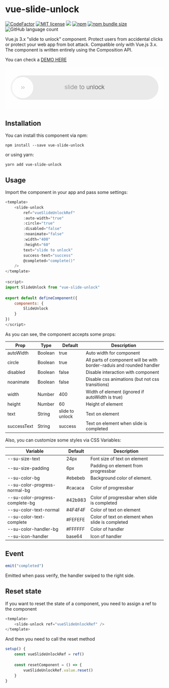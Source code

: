 # vue-slide-unlock

[![CodeFactor](https://www.codefactor.io/repository/github/joseph2/vue-slide-unlock/badge/main)](https://www.codefactor.io/repository/github/joseph2/vue-slide-unlock/overview/main) [![MIT license](https://img.shields.io/badge/License-MIT-blue.svg)](https://lbesson.mit-license.org/) ![](https://img.shields.io/badge/vue-3.x-brightgreen.svg) [![npm](https://img.shields.io/npm/v/vue-slide-unlock.svg)](https://www.npmjs.com/package/vue-slide-unlock) [![npm bundle size](https://img.shields.io/bundlephobia/minzip/vue-slide-unlock)](https://www.npmjs.com/package/vue-slide-unlock) ![GitHub language count](https://img.shields.io/github/languages/count/joseph2/vue-slide-unlock?color=%23df4)

Vue.js 3.x "slide to unlock" component. Protect users from accidental clicks or protect your web app from bot attack.
Compatible only with Vue.js 3.x. The component is written entirely using the Composition API.

You can check a [DEMO HERE](https://joseph2.github.io/vue-slide-unlock/)

![Preview](preview.gif)

## Installation

You can install this component via npm:

```shell
npm install --save vue-slide-unlock
```

or using yarn:

```shell
yarn add vue-slide-unlock
```

## Usage

Import the component in your app and pass some settings:

```javascript
<template>
    <slide-unlock
        ref="vueSlideUnlockRef"
        :auto-width="true"
        :circle="true"
        :disabled="false"
        :noanimate="false"
        :width="400"
        :height="60"
        text="slide to unlock"
        success-text="success"
        @completed="complete()"
    />
</template>

<script>
import SlideUnlock from "vue-slide-unlock"

export default defineComponent({
    components: {
        SlideUnlock
    }
})
</script>
```

As you can see, the component accepts some props:

| Prop        | Type    | Default         | Description                                                           |
| ----------- | ------- | --------------- | --------------------------------------------------------------------- |
| autoWidth   | Boolean | true            | Auto width for component                                              |
| circle      | Boolean | true            | All parts of component will be with border-raduis and rounded handler |
| disabled    | Boolean | false           | Disable interaction with component                                    |
| noanimate   | Boolean | false           | Disable css animations (but not css transitions)                      |
| width       | Number  | 400             | Width of element (ignored if autoWidth is true)                       |
| height      | Number  | 60              | Height of element                                                     |
| text        | String  | slide to unlock | Text on element                                                       |
| successText | String  | success         | Text on element when slide is completed                               |

Also, you can customize some styles via CSS Variables:

| Variable                        | Default | Description                                      |
| ------------------------------- | ------- | ------------------------------------------------ |
| --su-size-text                  | 24px    | Font size of text on element                     |
| --su-size-padding               | 6px     | Padding on element from progressbar              |
| --su-color-bg                   | #ebebeb | Background color of element.                     |
| --su-color-progress-normal-bg   | #cacaca | Color of progressbar                             |
| --su-color-progress-complete-bg | #42b983 | Color of progressbar when slide is completed     |
| --su-color-text-normal          | #4F4F4F | Color of text on element                         |
| --su-color-text-complete        | #FEFEFE | Color of text on element when slide is completed |
| --su-color-handler-bg           | #FFFFFF | Color of handler                                 |
| --su-icon-handler               | base64  | Icon of handler                                  |

## Event

```javascript
emit("completed")
```

Emitted when pass verify, the handler swiped to the right side.

## Reset state

If you want to reset the state of a component, you need to assign a ref to the component

```javascript
<template>
    <slide-unlock ref="vueSlideUnlockRef" />
</template>
```

And then you need to call the reset method

```javascript
setup() {
    const vueSlideUnlockRef = ref()

    const resetComponent = () => {
        vueSlideUnlockRef.value.reset()
    }
}
```
